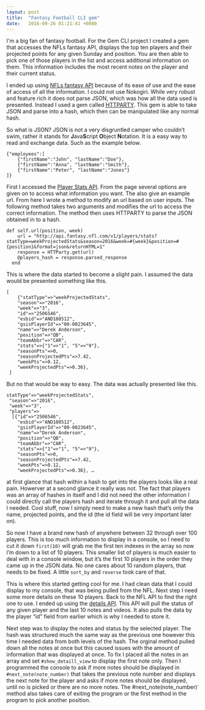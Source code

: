 ```yaml
---
layout: post
title:  "Fantasy Football CLI gem"
date:   2016-09-26 01:21:41 +0000
---
```





I'm a big fan of fantasy football.  For the Gem CLI project I created a gem that accesses the NFLs fantasy API, displays the top ten players and their projected points for any given Sunday and position. You are then able to pick one of those players in the list and access additional information on them. This information includes the most recent notes on the player  and their current status. 

I ended up using [NFLs fantasy API](http://api.fantasy.nfl.com/) because of its ease of use and the ease of access of all the information. I could not use Nokogiri. While very robust and feature rich it does not parse JSON, which was how all  the data used is presented.  Instead I used a gem called [HTTPARTY]( https://github.com/jnunemaker/httparty). This gem is able to take JSON and parse into a hash, which then can be manipulated like any normal hash. 

So what is JSON? JSON is not a very disgruntled camper who couldn’t swim, rather it stands for **J**ava**S**cript **O**bject **N**otation. It is a easy way to read and exchange data. Such as the example below.

```
{"employees":[
    {"firstName":"John", "lastName":"Doe"},
    {"firstName":"Anna", "lastName":"Smith"},
    {"firstName":"Peter", "lastName":"Jones"}
]}
```


First I accessed the [Player Stats API]( http://api.fantasy.nfl.com/v1/docs/service?serviceName=playersStats). From the page several options are given on to access what information you want. The also give an example url.  From here I wrote a method to modify an url based on user inputs. The following method takes two arguments and modifies the url to access the correct information. The method then uses HTTPARTY to parse the JSON obtained in to a hash.

```
def self.url(position, week)
    url = "http://api.fantasy.nfl.com/v1/players/stats?statType=weekProjectedStats&season=2016&week=#{week}&position=#{position}&format=json&returnHTML=1"
    response = HTTParty.get(url)
    @players_hash = response.parsed_response
  end
```


This is where the data started to become a slight pain. I assumed the data would be presented something like this.

```
[
    {"statType"=>"weekProjectedStats",
    "season"=>"2016",
    "week"=>"3",
    "id"=>"2506546",
    "esbid"=>"AND180512",
    "gsisPlayerId"=>"00-0023645",
    "name"=>"Derek Anderson",
    "position"=>"QB",
    "teamAbbr"=>"CAR",
    "stats"=>{"1"=>"1", "5"=>"9"},
    "seasonPts"=>0,
    "seasonProjectedPts"=>7.42,
    "weekPts"=>0.12,
    "weekProjectedPts"=>0.36},
 ]
```

But no that would be way to easy. The data was actually presented like this. 

```
statType"=>"weekProjectedStats",
 "season"=>"2016",
 "week"=>"3",
 "players"=>
  [{"id"=>"2506546",
    "esbid"=>"AND180512",
    "gsisPlayerId"=>"00-0023645",
    "name"=>"Derek Anderson",
    "position"=>"QB",
    "teamAbbr"=>"CAR",
    "stats"=>{"1"=>"1", "5"=>"9"},
    "seasonPts"=>0,
    "seasonProjectedPts"=>7.42,
    "weekPts"=>0.12,
    "weekProjectedPts"=>0.36}, …
```

at first glance that hash within a hash to get into the players looks like a real pain. Howerver at a second glance it really was not. The fact that players was an array of hashes in itself and I did not need the other information I could directly call the players hash and iterate through it and pull all the data I needed. Cool stuff, now I simply need to make a new hash that’s only the name, projected points, and the id (the id field will be very important later on). 

So now I have a brand new hash of anywhere between 32 through over 100 players. This is too much information to display in a console, so I need to cut it down `first(10)` will grab me the first ten indexes in the array so now I’m down to a list of 10 players.  This smaller list of players is much easier to deal with in a console window, but it’s the first 10 players in the order they came up in the JSON data. No one cares about 10 random players, that needs to be fixed.  A little `sort_by` and `reverse` took care of that.  

This is where this started getting cool for me. I had clean data that I could display to my console, that was being pulled from the NFL. Next step I need some more details on these 10 players. Back to the NFL API to find the right one to use. I ended up using the [details API]( http://api.fantasy.nfl.com/v1/docs/service?serviceName=playersDetails). This API will pull the status of any given player and the last 10 notes and videos. It also pulls the data by the player “id” field from earlier which is why I needed to store it.  

Next step was to display the notes and status by the selected player. The hash was structured much the same way as the previous one however this time I needed data from both levels of the hash. The orginal method pulled down all the notes at once but this caused issues with the amount of information that was displayed at once. To fix I placed all the notes in an array and  set  `#show_detaill_view` to display the first note only. Then I programmed the console to ask if more notes should be displayed in `#next_note(note_number)` that takes the previous note number and displays the next note for the player and asks if more notes should be displayed, until no is picked or there are no more notes. The #next_note(note_number)` method also takes care of exiting the program or the first method in the program to pick another position. 


 



